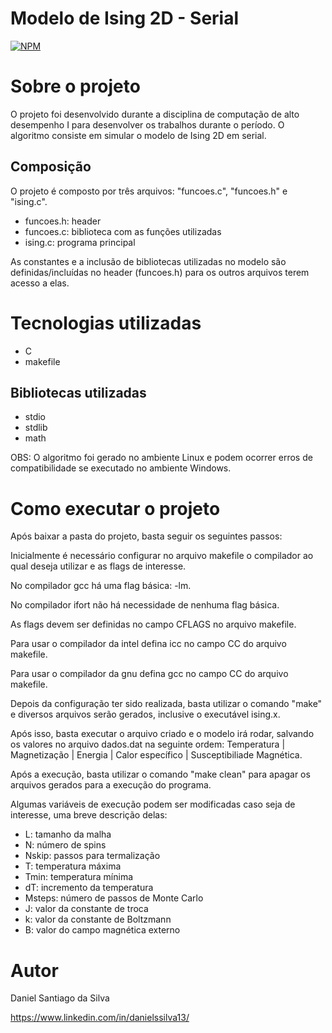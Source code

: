 # Modelo de Ising 2D - Serial
[![NPM](https://img.shields.io/npm/l/react)](https://github.com/DanSantiago/Modelo-de-Ising-2D/blob/main/LICENCE) 

# Sobre o projeto

O projeto foi desenvolvido durante a disciplina de computação de alto desempenho I para desenvolver os trabalhos durante o período. O algoritmo consiste em simular
o modelo de Ising 2D em serial.

## Composição 
 
O projeto é composto por três arquivos: "funcoes.c", "funcoes.h" e "ising.c".

- funcoes.h: header
- funcoes.c: biblioteca com as funções utilizadas
- ising.c: programa principal

As constantes e a inclusão de bibliotecas utilizadas no modelo são definidas/incluídas no header (funcoes.h) para os outros arquivos terem acesso a elas.

# Tecnologias utilizadas
- C
- makefile

## Bibliotecas utilizadas
- stdio
- stdlib
- math

OBS: O algoritmo foi gerado no ambiente Linux e podem ocorrer erros de compatibilidade se executado no ambiente Windows.

# Como executar o projeto

Após baixar a pasta do projeto, basta seguir os seguintes passos:

Inicialmente é necessário configurar no arquivo makefile o compilador ao qual deseja utilizar e as flags de interesse.

No compilador gcc há uma flag básica: -lm.

No compilador ifort não há necessidade de nenhuma flag básica.

As flags devem ser definidas no campo CFLAGS no arquivo makefile.

Para usar o compilador da intel defina icc no campo CC do arquivo makefile.

Para usar o compilador da gnu defina gcc no campo CC do arquivo makefile.

Depois da configuração ter sido realizada, basta utilizar o comando "make" e diversos arquivos serão gerados, inclusive o executável ising.x.

Após isso, basta executar o arquivo criado e o modelo irá rodar, salvando os valores no arquivo dados.dat na seguinte ordem: Temperatura | Magnetização | Energia | Calor específico | Susceptibiliade Magnética.

Após a execução, basta utilizar o comando "make clean" para apagar os arquivos gerados para a execução do programa.

Algumas variáveis de execução podem ser modificadas caso seja de interesse, uma breve descrição delas:

- L: tamanho da malha
- N: número de spins
- Nskip: passos para termalização
- T: temperatura máxima
- Tmin: temperatura mínima
- dT: incremento da temperatura
- Msteps: número de passos de Monte Carlo
- J: valor da constante de troca
- k: valor da constante de Boltzmann
- B: valor do campo magnética externo

# Autor

Daniel Santiago da Silva

https://www.linkedin.com/in/danielssilva13/
